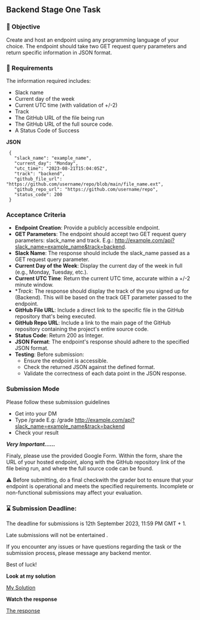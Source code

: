 ## Backend Stage One Task

### 🎯 Objective
Create and host an endpoint using any programming language of your choice.
The endpoint should take two GET request query parameters and return specific information in JSON format.

### 📜 Requirements
The information required includes:
* Slack name
* Current day of the week
* Current UTC time (with validation of +/-2)
* Track
* The GitHub URL of the file being run
* The GitHub URL of the full source code.
* A Status Code of Success

**JSON**
```
 {
   "slack_name": "example_name",
   "current_day": "Monday",
   "utc_time": "2023-08-21T15:04:05Z",
   "track": "backend",
   "github_file_url": "https://github.com/username/repo/blob/main/file_name.ext",
   "github_repo_url": "https://github.com/username/repo",
   "status_code": 200
 }
```

### Acceptance Criteria
* **Endpoint Creation**: Provide a publicly accessible endpoint.
* **GET Parameters**: The endpoint should accept two GET request query parameters: slack_name and track.
E.g.: http://example.com/api?slack_name=example_name&track=backend.
* **Slack Name**: The response should include the slack_name passed as a GET request query parameter.
* **Current Day of the Week**: Display the current day of the week in full (e.g., Monday, Tuesday, etc.).
* **Current UTC Time**: Return the current UTC time, accurate within a +/-2 minute window.
* **Track*: The response should display the track of the you signed up for (Backend). This will be based on the track GET parameter passed to the endpoint.
* **GitHub File URL**: Include a direct link to the specific file in the GitHub repository that's being executed.
* **GitHub Repo URL**: Include a link to the main page of the GitHub repository containing the project's entire source code.
* **Status Code**: Return 200 as Integer.
* **JSON Format**: The endpoint's response should adhere to the specified JSON format.
* **Testing**: Before submission:
  - Ensure the endpoint is accessible.
  - Check the returned JSON against the defined format.
  - Validate the correctness of each data point in the JSON response.

### Submission Mode
Please follow these submission guidelines
* Get into your DM
* Type /grade <your-api-endpoint-url-with-the-query-parameters> E.g: /grade http://example.com/api?slack_name=example_name&track=backend
* Check your result

***Very Important......***

Finaly, please use the provided Google Form. Within the form, share the URL of your hosted endpoint, along with the GitHub repository link of the file being run, and where the full source code can be found.

⚠️ Before submitting, do a final checkwith the grader bot to ensure that your endpoint is operational and meets the specified requirements. Incomplete or non-functional submissions may affect your evaluation.

### ⌛ Submission Deadline:
The deadline for submissions is 12th September 2023, 11:59 PM GMT + 1.

Late submissions will not be entertained .

If you encounter any issues or have questions regarding the task or the submission process, please message any backend mentor.

Best of luck!

**Look at my solution**

[ My Solution ](./endpoint.php)

**Watch the response**

[ The response ](https://faspay.42web.io/api?slack_name=Faruk_Abubakar_Sadiq&track=backend)
